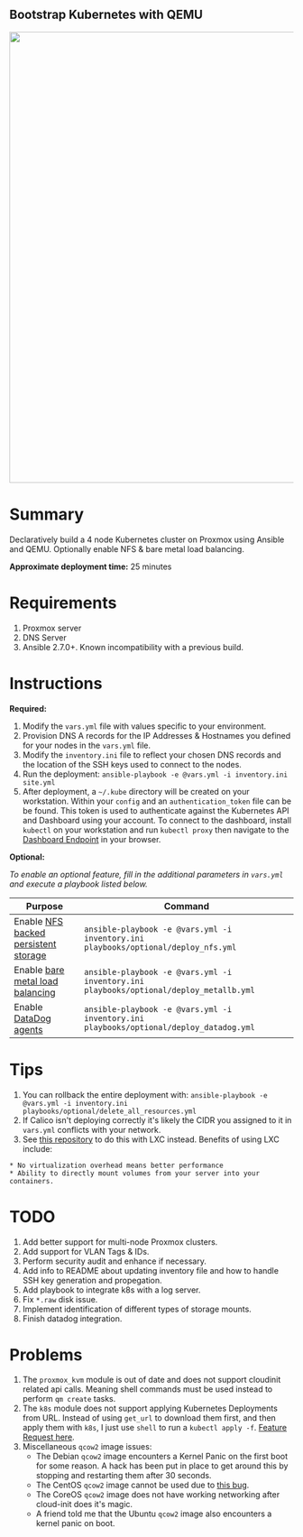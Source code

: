 ## Bootstrap Kubernetes with QEMU

<p align="center">
  <img src="https://raw.githubusercontent.com/zimmertr/Bootstrap-Kubernetes-with-QEMU/master/screenshot.png" width="800">
</p>

# Summary
Declaratively build a 4 node Kubernetes cluster on Proxmox using Ansible and QEMU. Optionally enable NFS & bare metal load balancing.

**Approximate deployment time:** 25 minutes


# Requirements
1. Proxmox server
2. DNS Server
3. Ansible 2.7.0+. Known incompatibility with a previous build.


# Instructions
**Required:**

1. Modify the `vars.yml` file with values specific to your environment.
2. Provision DNS A records for the IP Addresses & Hostnames you defined for your nodes in the `vars.yml` file.
3. Modify the `inventory.ini` file to reflect your chosen DNS records and the location of the SSH keys used to connect to the nodes.
4. Run the deployment: `ansible-playbook -e @vars.yml -i inventory.ini site.yml`
5. After deployment, a `~/.kube` directory will be created on your workstation. Within your `config` and an `authentication_token` file can be be found. This token is used to authenticate against the Kubernetes API and Dashboard using your account. To connect to the dashboard, install `kubectl` on your workstation and run `kubectl proxy` then navigate to the [Dashboard Endpoint](http://localhost:8001/api/v1/namespaces/kube-system/services/https:kubernetes-dashboard:/proxy/) in your browser.

**Optional:**

*To enable an optional feature, fill in the additional parameters in `vars.yml` and execute a playbook listed below.*

| Purpose | Command |
| ------- | ------- |
| Enable [NFS backed persistent storage](https://github.com/kubernetes-incubator/external-storage/tree/master/nfs-client) | `ansible-playbook -e @vars.yml -i inventory.ini playbooks/optional/deploy_nfs.yml` |
| Enable [bare metal load balancing](https://metallb.universe.tf) | `ansible-playbook -e @vars.yml -i inventory.ini playbooks/optional/deploy_metallb.yml` |
| Enable [DataDog agents](https://docs.datadoghq.com/integrations/kubernetes/) | `ansible-playbook -e @vars.yml -i inventory.ini playbooks/optional/deploy_datadog.yml`


# Tips
1. You can rollback the entire deployment with: `ansible-playbook -e @vars.yml -i inventory.ini playbooks/optional/delete_all_resources.yml`
2. If Calico isn't deploying correctly it's likely the CIDR you assigned to it in `vars.yml` conflicts with your network. 
3. See [this repository](https://github.com/zimmertr/Bootstrap-Kubernetes-with-LXC) to do this with LXC instead.  Benefits of using LXC include:
```
* No virtualization overhead means better performance
* Ability to directly mount volumes from your server into your containers.
```


# TODO
1. Add better support for multi-node Proxmox clusters.
2. Add support for VLAN Tags & IDs.
3. Perform security audit and enhance if necessary.
4. Add info to README about updating inventory file and how to handle SSH key generation and propegation.
5. Add playbook to integrate k8s with a log server.
6. Fix `*.raw` disk issue.
7. Implement identification of different types of storage mounts.
8. Finish datadog integration.

# Problems
1. The `proxmox_kvm` module is out of date and does not support cloudinit related api calls. Meaning shell commands must be used instead to perform `qm create` tasks. 
2. The `k8s` module does not support applying Kubernetes Deployments from URL. Instead of using `get_url` to download them first, and then apply them with `k8s`, I just use `shell` to run a `kubectl apply -f`. [Feature Request here](https://github.com/ansible/ansible/issues/48402).
3. Miscellaneous `qcow2` image issues:
    * The Debian `qcow2` image encounters a Kernel Panic on the first boot for some reason. A hack has been put in place to get around this by stopping and     restarting them after 30 seconds. 
    * The CentOS `qcow2` image cannot be used due to [this bug](https://bugs.centos.org/view.php?id=15426). 
    * The CoreOS `qcow2` image does not have working networking after cloud-init does it's magic. 
    * A friend told me that the Ubuntu `qcow2` image also encounters a kernel panic on boot.
